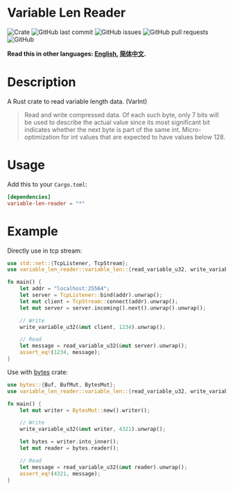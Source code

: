 # Variable Len Reader

![Crate](https://img.shields.io/crates/v/variable-len-reader.svg)
![GitHub last commit](https://img.shields.io/github/last-commit/xuxiaocheng0201/variable-len-reader)
![GitHub issues](https://img.shields.io/github/issues-raw/xuxiaocheng0201/variable-len-reader)
![GitHub pull requests](https://img.shields.io/github/issues-pr/xuxiaocheng0201/variable-len-reader)
![GitHub](https://img.shields.io/github/license/xuxiaocheng0201/variable-len-reader)

**Read this in other languages: [English](README.md), [简体中文](README_zh.md).**

# Description

A Rust crate to read variable length data. (VarInt)

>Read and write compressed data. Of each such byte, only 7 bits will be used to describe the actual value
since its most significant bit indicates whether the next byte is part of the same int.
Micro-optimization for int values that are expected to have values below 128.


# Usage

Add this to your `Cargo.toml`:

```toml
[dependencies]
variable-len-reader = "*"
```


# Example

Directly use in tcp stream:

```rust
use std::net::{TcpListener, TcpStream};
use variable_len_reader::variable_len::{read_variable_u32, write_variable_u32};

fn main() {
    let addr = "localhost:25564";
    let server = TcpListener::bind(addr).unwrap();
    let mut client = TcpStream::connect(addr).unwrap();
    let mut server = server.incoming().next().unwrap().unwrap();

    // Write
    write_variable_u32(&mut client, 1234).unwrap();

    // Read
    let message = read_variable_u32(&mut server).unwrap();
    assert_eq!(1234, message);
}
```

Use with [bytes](https://crates.io/crates/bytes) crate:

```rust
use bytes::{Buf, BufMut, BytesMut};
use variable_len_reader::variable_len::{read_variable_u32, write_variable_u32};

fn main() {
    let mut writer = BytesMut::new().writer();

    // Write
    write_variable_u32(&mut writer, 4321).unwrap();

    let bytes = writer.into_inner();
    let mut reader = bytes.reader();

    // Read
    let message = read_variable_u32(&mut reader).unwrap();
    assert_eq!(4321, message);
}
```
